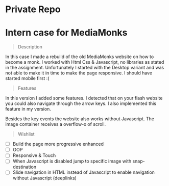 # Private Repo

# Intern case for MediaMonks

> Description

In this case I made a rebuild of the old MediaMonks website on how to become a monk.
I worked with Html Css & Javascript, no libraries as stated in the assignment. Unfortunately I started with the Desktop variant
and was not able to make it in time to make the page responsive. I should have started mobile first :(

> Features

In this version I added some features. I detected that on your flash website you could also navigate through the arrow keys.
I also implemented this feature in my version.

Besides the key events the website also works without Javascript. The image container receives a overflow-x of scroll.

> Wishlist

* [ ] Build the page more progressive enhanced
* [ ] OOP
* [ ] Responsive & Touch
* [ ] When Javascript is disabled jump to specific image with snap-destination
* [ ] Slide navigation in HTML instead of Javascript to enable navigation without Javascript (deeplinks)

